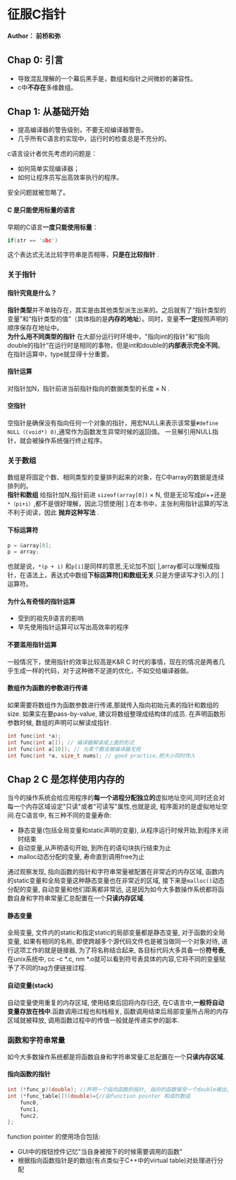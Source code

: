 # 征服C指针

#### Author： 前桥和弥

## Chap 0: 引言

* 导致混乱理解的一个幕后黑手是，数组和指针之间微妙的兼容性。
* c中**不存在**多维数组。

## Chap 1: 从基础开始
* 提高编译器的警告级别，不要无视编译器警告。
* 几乎所有C语言的实现中，运行时的检查总是不充分的。

c语言设计者优先考虑的问题是：
* 如何简单实现编译器；
* 如何让程序员写出高效率执行的程序。

安全问题就被忽略了。<br>
#### C 是只能使用标量的语言
早期的C语言**一度只能使用标量**：<br>
```c
if(str == 'abc')
```
这个表达式无法比较字符串是否相等，**只是在比较指针** .
### 关于指针
#### 指针究竟是什么？
**指针类型**并不单独存在，其实是由其他类型派生出来的。之后就有了“指针类型的变量”和“指针类型的值”（具体指的是**内存的地址**）。同时，变量**不一定**按照声明的顺序保存在地址中。<br>
**为什么用不同类型的指针** 在大部分运行时环境中，"指向int的指针"和"指向double的指针“在运行时是相同的事物，但是int和double的**内部表示完全不同**。在指针运算中，type就显得十分重要。<br>
#### 指针运算
对指针加N，指针前进当前指针指向的数据类型的长度 $\times$ N .
#### 空指针
空指针是确保没有指向任何一个对象的指针，用宏NULL来表示该常量`#define NULL（(void*) 0)`,通常作为函数发生异常时候的返回值。 一旦解引用NULL指针，就会被操作系统强行终止程序。

### 关于数组
数组是将固定个数、相同类型的变量排列起来的对象，在C中array的数据是连续排列的。<br>
**指针和数组** 给指针加N,指针前进 `sizeof(array[0])` $\times$ N, 但是无论写成pi++还是`*（pi+i）`,都不是很好理解，因此习惯使用[ ].在本书中，主张利用指针运算的写法不利于阅读，因此 **抛弃这种写法** .
#### 下标运算符

```c
p = &array[0];
p = array;
```

也就是说，`*(p + i)` 和`p[i]`是同样的意思,无论加不加[ ],array都可以理解成指针，在语法上，表达式中数组**下标运算符[]和数组无关**.只是方便读写才引入的[ ]运算符。<br>

#### 为什么有奇怪的指针运算

- 受到的祖先B语言的影响
- 早先使用指针运算可以写出高效率的程序

#### 不要滥用指针运算

一般情况下，使用指针的效率比较高是K&R C 时代的事情，现在的情况是两者几乎生成一样的代码，对于这种微不足道的优化，不如交给编译器做。

#### 数组作为函数的参数进行传递

如果需要将数组作为函数参数进行传递,那就传入指向初始元素的指针和数组的size. 如果实在要pass-by-value, 建议将数组整理成结构体的成员.
在声明函数形参数时候, 数组的声明可以解读成指针.
```C
int func(int *a);
int func(int a[]); // 编译器解读成上面的形式
int func(int a[10]); // 元素个数会被编译器无视
int func(int *a, size_t nums); // good practice,把大小同时传入
```

## Chap 2 C 是怎样使用内存的

当今的操作系统会给应用程序的**每一个进程分配独立的**虚拟地址空间,同时还会对每一个内存区域设定"只读"或者"可读写"属性,也就是说, 程序面对的是虚拟地址空间.在C语言中, 有三种不同的变量寿命:
* 静态变量(包括全局变量和static声明的变量), 从程序运行时候开始,到程序关闭时结束
* 自动变量,从声明语句开始, 到所在的语句块执行结束为止
* malloc动态分配的变量, 寿命直到调用free为止

通过观察发现, 指向函数的指针和字符串常量被配置在非常近的内存区域, 函数内的static变量和全局变量这种静态变量也在非常近的区域, 接下来是`malloc()`动态分配的变量, 自动变量和他们距离都非常远, 这是因为如今大多数操作系统都将函数自身和字符串常量汇总配置在一个**只读内存区域**.<br>


#### 静态变量
全局变量, 文件内的static和指定static的局部变量都是静态变量, 对于函数的全局变量, 如果有相同的名称, 即使跨越多个源代码文件也是被当做同一个对象对待, 进行这项工作的就是链接器, 为了将名称结合起来, 各目标代码大多具备一份**符号表**,在unix系统中, cc -c *.c, nm *.o就可以看到符号表具体的内容,它将不同的变量赋予了不同的tag方便链接过程.

#### 自动变量(stack)

自动变量使用重复的内存区域, 使用结束后回将内存归还, 在C语言中,**一般将自动变量存放在栈中**.函数调用过程也和栈相关, 函数调用结束后局部变量所占用的内存区域就被释放, 调用函数过程中的传值一般就是传递实参的副本.

### 函数和字符串常量
如今大多数操作系统都是将函数自身和字符串常量汇总配置在一个**只读内存区域**.
#### 指向函数的指针
```C
int (*func_p)(double); //声明一个指向函数的指针, 指向的函数接受一个double输出, 输出一个int
int (*func_table[])(double)={//由function pointer 构成的数组
    func0,
    func1,
    func2,
};
```
function pointer 的使用场合包括:
* GUI中的按钮控件记忆"当自身被按下的时候需要调用的函数"
* 根据指向函数指针是的数组(有点类似于C++中的virtual table)对处理进行分配